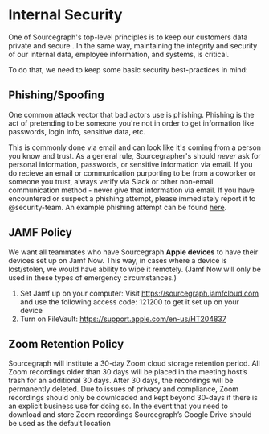 # Internal Security 

One of Sourcegraph's top-level principles is to keep our customers data private and secure . In the same way, maintaining the integrity and security of our 
internal data, employee information, and systems, is critical.

To do that, we need to keep some basic security best-practices in mind: 

## Phishing/Spoofing

One common attack vector that bad actors use is phishing. Phishing is the act of pretending to be someone you're not in order to get information like passwords, 
login info, sensitive data, etc. 

This is commonly done via email and can look like it's coming from a person you know and trust. As a general rule, Sourcegrapher's should *never* ask for personal 
information, passwords, or sensitive information via email. If you do recieve an email or communication purporting to be from a coworker or someone you trust, 
always verify via Slack or other non-email communication method - never give that information via email. If you have encountered or suspect a phishing attempt, 
please immediately report it to @security-team. An example phishing attempt can be found [here](https://photos.app.goo.gl/LEzDYiQjCYzfmw2a8).

## JAMF Policy

We want all teammates who have Sourcegraph **Apple devices** to have their devices set up on Jamf Now. This way, in cases where a device is lost/stolen, we would have ability to wipe it remotely. (Jamf Now will only be used in these types of emergency circumstances.)

1. Set Jamf up on your computer: Visit https://sourcegraph.jamfcloud.com and use the following access code: 121200 to get it set up on your device
2. Turn on FileVault: https://support.apple.com/en-us/HT204837

## Zoom Retention Policy

Sourcegraph will institute a 30-day Zoom cloud storage retention period.  All Zoom recordings older than 30 days will be placed in the meeting host’s trash for an additional 30 days.  After 30 days, the recordings will be permanently deleted. Due to issues of privacy and compliance, Zoom recordings should only be downloaded and kept beyond 30-days if there is an explicit business use for doing so. In the event that you need to download and store Zoom recordings Sourcegraph’s Google Drive should be used as the default location
